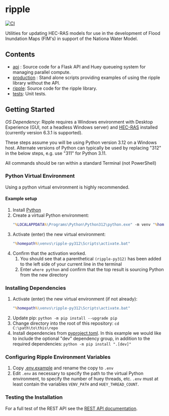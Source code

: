 # ripple
[![CI](https://github.com/dewberry/ripple/actions/workflows/ci.yaml/badge.svg?branch=main)](https://github.com/dewberry/ripple/actions/workflows/ci.yaml)


Utilities for updating HEC-RAS models for use in the development of Flood Inundation Maps (FIM's) in support of the Nationa Water Model. 

## Contents

 - [api](api/) : Source code for a Flask API and Huey queueing system for managing parallel compute. 
 - [production](production/) : Stand alone scripts providing examples of using the ripple library without the API.
 - [ripple](ripple/): Source code for the ripple library.
 - [tests](tests/): Unit tests.

## Getting Started

*OS Dependency*: Ripple requires a Windows environment with Desktop Experience (GUI, not a headless Windows server) and [HEC-RAS](https://www.hec.usace.army.mil/software/hec-ras/download.aspx) installed (currently version 6.3.1 is supported).


These steps assume you will be using Python version 3.12 on a Windows host. Alternate versions of Python can typically be used by replacing "312" in the below steps, e.g. use "311" for Python 3.11.

All commands should be ran within a standard Terminal (not PowerShell)

### Python Virtual Environment
Using a python virtual environment is highly recommended. 

#### Example setup
1. Install [Python](https://www.python.org/downloads/)
1. Create a virtual Python environment: 
    ```bat
    "%LOCALAPPDATA%\Programs\Python\Python312\python.exe" -m venv "%homepath%\venvs\ripple-py312"
    ```
1. Activate (enter) the new virtual environment: 
    ```bat 
    "%homepath%\venvs\ripple-py312\Scripts\activate.bat"
    ```
1. Confirm that the activation worked.
    1. You should see that a parenthetical `(ripple-py312)` has been added to the left side of your current line in the terminal
    1. Enter `where python` and confirm that the top result is sourcing Python from the new directory

### Installing Dependencies

1. Activate (enter) the new virtual environment (if not already): 
    ```bat
    "%homepath%\venvs\ripple-py312\Scripts\activate.bat"
    ```
1. Update pip: `python -m pip install --upgrade pip`
1. Change directory into the root of this repository: `cd C:\path\to\this\repo`
1. Install dependencies from [pyproject.toml](pyproject.toml). In this example we would like to include the optional "dev" dependency group, in addition to the required dependencies: `python -m pip install ".[dev]"`

### Configuring Ripple Environment Variables

1. Copy [.env.example](.env.example) and rename the copy to `.env`
1. Edit `.env` as necessary to specify the path to the virtual Python environment, to specify the number of huey threads, etc. `.env` must at least contain the variables `VENV_PATH` and `HUEY_THREAD_COUNT`.

### Testing the Installation

For a full test of the REST API see the [REST API documentation](api/README.md).
